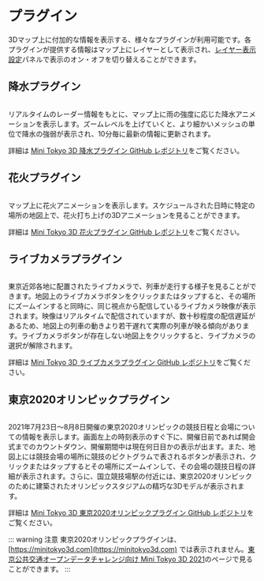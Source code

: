 # プラグイン

3Dマップ上に付加的な情報を表示する、様々なプラグインが利用可能です。各プラグインが提供する情報はマップ上にレイヤーとして表示され、[レイヤー表示設定](./configuration.md#%E3%83%AC%E3%82%A4%E3%83%A4%E3%83%BC%E8%A1%A8%E7%A4%BA%E8%A8%AD%E5%AE%9A)パネルで表示のオン・オフを切り替えることができます。

## 降水プラグイン

<img :src="$withBase('/images/weather.jpg')" style="width: 580px;">

リアルタイムのレーダー情報をもとに、マップ上に雨の強度に応じた降水アニメーションを表示します。ズームレベルを上げていくと、より細かいメッシュの単位で降水の強弱が表示され、10分毎に最新の情報に更新されます。

詳細は [Mini Tokyo 3D 降水プラグイン GitHub レポジトリ](https://github.com/nagix/mt3d-plugin-precipitation)をご覧ください。

## 花火プラグイン

<img :src="$withBase('/images/fireworks.jpg')" style="width: 580px;">

マップ上に花火アニメーションを表示します。スケジュールされた日時に特定の場所の地図上で、花火打ち上げの3Dアニメーションを見ることができます。

詳細は [Mini Tokyo 3D 花火プラグイン GitHub レポジトリ](https://github.com/nagix/mt3d-plugin-fireworks)をご覧ください。

## ライブカメラプラグイン

<img :src="$withBase('/images/livecam.jpg')" style="width: 580px;">

東京近郊各地に配置されたライブカメラで、列車が走行する様子を見ることができます。地図上のライブカメラボタンをクリックまたはタップすると、その場所にズームインすると同時に、同じ視点から配信しているライブカメラ映像が表示されます。映像はリアルタイムで配信されていますが、数十秒程度の配信遅延があるため、地図上の列車の動きより若干遅れて実際の列車が映る傾向があります。ライブカメラボタンが存在しない地図上をクリックすると、ライブカメラの選択が解除されます。

詳細は [Mini Tokyo 3D ライブカメラプラグイン GitHub レポジトリ](https://github.com/nagix/mt3d-plugin-livecam)をご覧ください。

## 東京2020オリンピックプラグイン

<img :src="$withBase('/images/olympics.jpg')" style="width: 580px;">

2021年7月23日〜8月8日開催の東京2020オリンピックの競技日程と会場についての情報を表示します。画面左上の時刻表示のすぐ下に、開催日前であれば開会式までのカウントダウン、開催期間中は現在何日目かの表示が出ます。また、地図上には競技会場の場所に競技のピクトグラムで表されるボタンが表示され、クリックまたはタップするとその場所にズームインして、その会場の競技日程の詳細が表示されます。さらに、国立競技場駅の付近には、東京2020オリンピックのために建築されたオリンピックスタジアムの精巧な3Dモデルが表示されます。

詳細は [Mini Tokyo 3D 東京2020オリンピックプラグイン GitHub レポジトリ](https://github.com/nagix/mt3d-plugin-olympics2020)をご覧ください。

::: warning 注意
東京2020オリンピックプラグインは、[https://minitokyo3d.com](https://minitokyo3d.com) では表示されません。[東京公共交通オープンデータチャレンジ向け Mini Tokyo 3D 2021](https://minitokyo3d.com/2021/)のページで見ることができます。
:::
